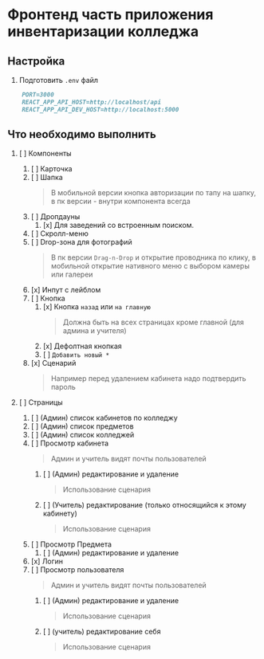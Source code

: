 # Фронтенд часть приложения инвентаризации колледжа

## Настройка

1. Подготовить `.env` файл

```md
    PORT=3000
    REACT_APP_API_HOST=http://localhost/api
    REACT_APP_API_DEV_HOST=http://localhost:5000
```

## Что необходимо выполнить

1. [ ] Компоненты

   1. [ ] Карточка
   2. [ ] Шапка
      > В мобильной версии кнопка авторизации по тапу на шапку, в пк версии - внутри компонента всегда
   3. [ ] Дропдауны
      <!-- 1. [ ] С текстом -->
      <!-- 2. [ ] С поиском и рендером результата -->
      1. [x] Для заведений со встроенным поиском.
   4. [ ] Скролл-меню
   5. [ ] Drop-зона для фотографий
      > В пк версии `Drag-n-Drop` и открытие проводника по клику, в мобильной открытие нативного меню с выбором камеры или галереи
   6. [x] Инпут с лейблом
   7. [ ] Кнопка
      1. [x] Кнопка `назад` или `на главную`
         > Должна быть на всех страницах кроме главной (для админа и учителя)
      2. [x] Дефолтная кнопкая
      3. [ ] `Добавить новый *`
   8. [x] Сценарий
      > Например перед удалением кабинета надо подтвердить пароль

2. [ ] Страницы

   1. [ ] (Админ) список кабинетов по колледжу
   2. [ ] (Админ) список предметов
   3. [ ] (Админ) список колледжей
   4. [ ] Просмотр кабинета
      > Админ и учитель видят почты пользователей
      1. [ ] (Админ) редактирование и удаление
         > Использование сценария
      2. [ ] (Учитель) редактирование (только относящийся к этому кабинету)
         > Использование сценария
   5. [ ] Просмотр Предмета
      1. [ ] (Админ) редактирование и удаление
   6. [x] Логин
   7. [ ] Просмотр пользователя
      > Админ и учитель видят почты пользователей
      1. [ ] (Админ) редактирование и удаление
         > Использование сценария
      2. [ ] (учитель) редактирование себя
         > Использование сценария
